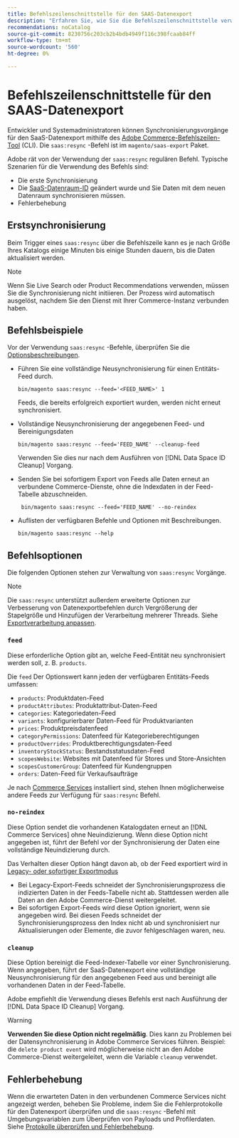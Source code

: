 ```yaml
---
title: Befehlszeilenschnittstelle für den SAAS-Datenexport
description: "Erfahren Sie, wie Sie die Befehlszeilenschnittstelle verwenden, um Feeds und Prozesse für die [!DNL data export extension] für Adobe Commerce SaaS-Dienste."
recommendations: noCatalog
source-git-commit: 8230756c203cb2b4bdb4949f116c398fcaab84ff
workflow-type: tm+mt
source-wordcount: '560'
ht-degree: 0%

---
```


# Befehlszeilenschnittstelle für den SAAS-Datenexport

Entwickler und Systemadministratoren können Synchronisierungsvorgänge für den SaaS-Datenexport mithilfe des [Adobe Commerce-Befehlszeilen-Tool](https://experienceleague.adobe.com/en/docs/commerce-operations/configuration-guide/cli/config-cli) (CLI). Die `saas:resync` -Befehl ist im `magento/saas-export` Paket.

Adobe rät von der Verwendung der `saas:resync` regulären Befehl. Typische Szenarien für die Verwendung des Befehls sind:

- Die erste Synchronisierung
- Die [SaaS-Datenraum-ID](https://experienceleague.adobe.com/en/docs/commerce-admin/config/services/saas) geändert wurde und Sie Daten mit dem neuen Datenraum synchronisieren müssen.
- Fehlerbehebung

## Erstsynchronisierung

Beim Trigger eines `saas:resync` über die Befehlszeile kann es je nach Größe Ihres Katalogs einige Minuten bis einige Stunden dauern, bis die Daten aktualisiert werden.

>[!NOTE]
>Wenn Sie Live Search oder Product Recommendations verwenden, müssen Sie die Synchronisierung nicht initiieren. Der Prozess wird automatisch ausgelöst, nachdem Sie den Dienst mit Ihrer Commerce-Instanz verbunden haben.

## Befehlsbeispiele

Vor der Verwendung `saas:resync` -Befehle, überprüfen Sie die [Optionsbeschreibungen](#command-options).

- Führen Sie eine vollständige Neusynchronisierung für einen Entitäts-Feed durch.

  ```
  bin/magento saas:resync --feed='<FEED_NAME>' 1
  ```

  Feeds, die bereits erfolgreich exportiert wurden, werden nicht erneut synchronisiert.

- Vollständige Neusynchronisierung der angegebenen Feed- und Bereinigungsdaten

  ```
  bin/magento saas:resync --feed='FEED_NAME' --cleanup-feed
  ```

  Verwenden Sie dies nur nach dem Ausführen von [!DNL Data Space ID Cleanup] Vorgang.

- Senden Sie bei sofortigem Export von Feeds alle Daten erneut an verbundene Commerce-Dienste, ohne die Indexdaten in der Feed-Tabelle abzuschneiden.

  ```
   bin/magento saas:resync --feed='FEED_NAME' --no-reindex
  ```

- Auflisten der verfügbaren Befehle und Optionen mit Beschreibungen.

  ```
  bin/magento saas:resync --help
  ```

## Befehlsoptionen

Die folgenden Optionen stehen zur Verwaltung von `saas:resync` Vorgänge.

>[!NOTE]
>
>Die `saas:resync` unterstützt außerdem erweiterte Optionen zur Verbesserung von Datenexportbefehlen durch Vergrößerung der Stapelgröße und Hinzufügen der Verarbeitung mehrerer Threads. Siehe [Exportverarbeitung anpassen](customize-export-processing.md).

### `feed`

Diese erforderliche Option gibt an, welche Feed-Entität neu synchronisiert werden soll, z. B. `products`.

Die `feed` Der Optionswert kann jeden der verfügbaren Entitäts-Feeds umfassen:

- `products`: Produktdaten-Feed
- `productAttributes`: Produktattribut-Daten-Feed
- `categories`: Kategoriedaten-Feed
- `variants`: konfigurierbarer Daten-Feed für Produktvarianten
- `prices`: Produktpreisdatenfeed
- `categoryPermissions`: Datenfeed für Kategorieberechtigungen
- `productOverrides`: Produktberechtigungsdaten-Feed
- `inventoryStockStatus`: Bestandsstatusdaten-Feed
- `scopesWebsite`: Websites mit Datenfeed für Stores und Store-Ansichten
- `scopesCustomerGroup`: Datenfeed für Kundengruppen
- `orders`: Daten-Feed für Verkaufsaufträge

Je nach [Commerce Services](../landing/saas.md) installiert sind, stehen Ihnen möglicherweise andere Feeds zur Verfügung für `saas:resync` Befehl.

### `no-reindex`

Diese Option sendet die vorhandenen Katalogdaten erneut an [!DNL Commerce Services] ohne Neuindizierung. Wenn diese Option nicht angegeben ist, führt der Befehl vor der Synchronisierung der Daten eine vollständige Neuindizierung durch.

Das Verhalten dieser Option hängt davon ab, ob der Feed exportiert wird in [Legacy- oder sofortiger Exportmodus](data-synchronization.md#synchronization-modes)

- Bei Legacy-Export-Feeds schneidet der Synchronisierungsprozess die indizierten Daten in der Feeds-Tabelle nicht ab. Stattdessen werden alle Daten an den Adobe Commerce-Dienst weitergeleitet.
- Bei sofortigen Export-Feeds wird diese Option ignoriert, wenn sie angegeben wird. Bei diesen Feeds schneidet der Synchronisierungsprozess den Index nicht ab und synchronisiert nur Aktualisierungen oder Elemente, die zuvor fehlgeschlagen waren, neu.

### `cleanup`

Diese Option bereinigt die Feed-Indexer-Tabelle vor einer Synchronisierung. Wenn angegeben, führt der SaaS-Datenexport eine vollständige Neusynchronisierung für den angegebenen Feed aus und bereinigt alle vorhandenen Daten in der Feed-Tabelle.

Adobe empfiehlt die Verwendung dieses Befehls erst nach Ausführung der [!DNL Data Space ID Cleanup] Vorgang.

>[!WARNING]
>
>**Verwenden Sie diese Option nicht regelmäßig**. Dies kann zu Problemen bei der Datensynchronisierung in Adobe Commerce Services führen. Beispiel: die `delete product event` wird möglicherweise nicht an den Adobe Commerce-Dienst weitergeleitet, wenn die Variable `cleanup` verwendet.

## Fehlerbehebung

Wenn die erwarteten Daten in den verbundenen Commerce Services nicht angezeigt werden, beheben Sie Probleme, indem Sie die Fehlerprotokolle für den Datenexport überprüfen und die `saas:resync` -Befehl mit Umgebungsvariablen zum Überprüfen von Payloads und Profilerdaten. Siehe [Protokolle überprüfen und Fehlerbehebung](troubleshooting-logging.md).
